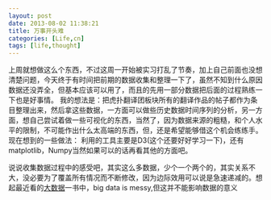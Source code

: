 ```yaml
---
layout: post
date: 2013-08-02 11:38:21
title: 万事开头难
categories: [Life,cn]
tags: [life,thought]
---
```


上周就想做这么个东西，不过这周一开始被实习打乱了节奏，加上自己前面也没想清楚问题，今天终于有时间把前期的数据收集和整理一下了，虽然不知到什么原因数据还没弄全，但基本应该可以用了，而且的先用一部分数据把后面的过程熟练一下也是好事情。 
我的想法是：把虎扑翻译团板块所有的翻译作品的帖子都作为条目整理出来，然后拿这些数据，一方面可以做些历史数据时间序列的分析，另一方面，想自己尝试着做一些可视化的东西，当然了，因为数据来源的粗糙，和个人水平的限制，不可能作出什么太高端的东西，但，还是希望能够借这个机会练练手。 
现在想到的一些做法： 
利用的工具主要是D3(这个还要好好学习一下)，还有matplotlib，Numpy当然如果可以的话再看其他的方面吧。

说说收集数据过程中的感受吧，其实这么多数据，少个一个两个的，其实关系不大，没必要为了覆盖所有情况而不断修改，因为边际效用可以说是急速递减的。想起最近看的[大数据](http://www.amazon.com/Big-Data-Revolution-Transform-Think/dp/0544002695/)一书中，big data is messy,但这并不能影响数据的意义

